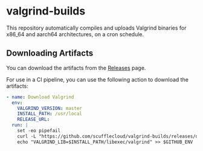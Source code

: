 # valgrind-builds

This repository automatically compiles and uploads Valgrind binaries for x86_64 and aarch64 architectures, on a cron schedule.

## Downloading Artifacts

You can download the artifacts from the [Releases](https://github.com/scufflecloud/valgrind-builds/releases) page.

For use in a CI pipeline, you can use the following action to download the artifacts:

```yaml
- name: Download Valgrind
  env:
    VALGRIND_VERSION: master
    INSTALL_PATH: /usr/local
    RELEASE_URL: 
  run: |
    set -eo pipefail
    curl -L "https://github.com/scufflecloud/valgrind-builds/releases/download/latest/valgrind-${VALGRIND_VERSION}-$(uname -s)-$(uname -m).tar.gz" | sudo tar -xzf - --strip-components=1 -C $INSTALL_PATH
    echo "VALGRIND_LIB=$INSTALL_PATH/libexec/valgrind" >> $GITHUB_ENV
```
